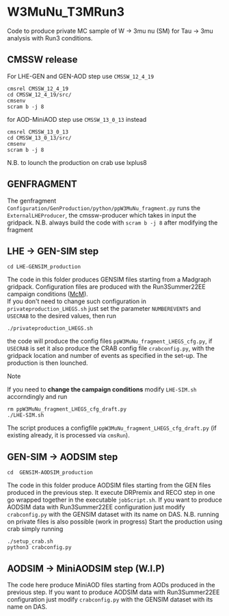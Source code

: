 # W3MuNu_T3MRun3
Code to produce private MC sample of W -> 3mu nu (SM) for Tau -> 3mu analysis with Run3 conditions.
## CMSSW release
For LHE-GEN and GEN-AOD step use `CMSSW_12_4_19`
```
cmsrel CMSSW_12_4_19
cd CMSSW_12_4_19/src/
cmsenv
scram b -j 8
```
for AOD-MiniAOD step use `CMSSW_13_0_13` instead
```
cmsrel CMSSW_13_0_13 
cd CMSSW_13_0_13/src/
cmsenv
scram b -j 8
```

N.B. to lounch the production on crab use lxplus8
## GENFRAGMENT
The genfragment `Configuration/GenProduction/python/ppW3MuNu_fragment.py` runs the `ExternalLHEProducer`, the cmssw-producer which takes in input the gridpack.
N.B. always build the code with `scram b -j 8` after modifying the fragment

## LHE -> GEN-SIM step
```
cd LHE-GENSIM_production
```
The code in this folder produces GENSIM files starting from a Madgraph gridpack.
Configuration files are produced with the Run3Summer22EE campaign conditions ([McM](https://cms-pdmv-prod.web.cern.ch/mcm/requests?dataset_name=WtoTauNu_Tauto3Mu_TuneCP5_13p6TeV_pythia8&page=0&shown=127)).\
If you don't need to change such configuration in `privateproduction_LHEGS.sh` just set the parameter `NUMBEREVENTS` and `USECRAB` to the desired values, then run
```
./privateproduction_LHEGS.sh
```
the code will produce the config files `ppW3MuNu_fragment_LHEGS_cfg.py`, if `USECRAB` is set it also produce the CRAB config file `crabconfig.py`, with the gridpack location and number of events as specified in the set-up. The production is then lounched.
> [!NOTE]
>If you need to **change the campaign conditions** modify `LHE-SIM.sh` accorndingly and run
>```
>rm ppW3MuNu_fragment_LHEGS_cfg_draft.py
>./LHE-SIM.sh
>```
>The script produces a configfile `ppW3MuNu_fragment_LHEGS_cfg_draft.py` (if existing already, it is processed via `cmsRun`).
## GEN-SIM -> AODSIM step
```
cd  GENSIM-AODSIM_production
```
The code in this folder produce AODSIM files starting from the GEN files produced in the previous step. It execute DRPremix and RECO step in one go wrapped together in the executable `jobScript.sh`.
If you want to produce AODSIM data with Run3Summer22EE configuration just modify `crabconfig.py` with the GENSIM dataset with its name on DAS.
N.B. running on private files is also possible (work in progress)
Start the production using crab simply running
```
./setup_crab.sh
python3 crabconfig.py
```
## AODSIM -> MiniAODSIM step (W.I.P)
The code here produce MiniAOD files starting from AODs produced in the previous step.
If you want to produce AODSIM data with Run3Summer22EE configuration just modify `crabconfig.py` with the GENSIM dataset with its name on DAS.

